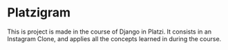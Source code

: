 # Platzigram
This is project is made in the course of Django in Platzi. It consists in an Instagram Clone, and applies all the concepts learned in during the course.
